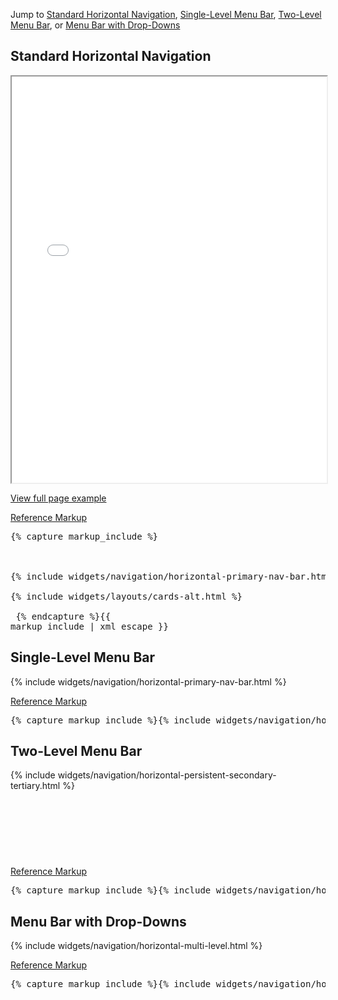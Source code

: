 <p>Jump to <a href="#example-code-1">Standard Horizontal Navigation</a>, <a href="#example-code-2">Single-Level Menu Bar</a>, <a href="#example-code-3">Two-Level Menu Bar</a>, or <a href="#example-code-4">Menu Bar with Drop-Downs</a></p>
<h2 id="example-code-1">Standard Horizontal Navigation</h2>
<div class="example-pf">
  <iframe src="{{ site.baseurl}}pattern-library/navigation/horizontal-navigation/horizontal-navigation.html"
          width="100%" height="650px;" scrolling="no" seamless></iframe>
</div>
<p><a href="{{ site.baseurl}}pattern-library/navigation/horizontal-navigation/horizontal-navigation.html" target="_blank">View full page example</a></p>
<p class="reference-markup"><a class="collapse-toggle" data-toggle="collapse" aria-expanded="true" aria-controls="markup-1" href="#markup-1">Reference Markup</a></p>
<div class="collapse in" id="markup-1">
  <pre class="prettyprint">{% capture markup_include %}
<script src="components/c3/c3.min.js"></script>
<script src="components/d3/d3.min.js"></script>
<script src="components/matchHeight/jquery.matchHeight-min.js"></script>
{% include widgets/navigation/horizontal-primary-nav-bar.html %}
<div class="container-fluid container-cards-pf">
{% include widgets/layouts/cards-alt.html %}
</div>
<script>
$(document).ready(function() {
// matchHeight the contents of each .card-pf and then the .card-pf itself
$(".row-cards-pf > [class*='col'] > .card-pf .card-pf-title").matchHeight();
$(".row-cards-pf > [class*='col'] > .card-pf > .card-pf-body").matchHeight();
$(".row-cards-pf > [class*='col'] > .card-pf > .card-pf-footer").matchHeight();
$(".row-cards-pf > [class*='col'] > .card-pf").matchHeight();

// initialize tooltips
$('[data-toggle="tooltip"]').tooltip();

// Initialize the vertical navigation
$().setupVerticalNavigation(true);
});
</script>
  {% endcapture %}{{ markup_include | xml_escape }}</pre>
</div>
<h2 id="example-code-2">Single-Level Menu Bar</h2>
<div class="example-pf example-navbar">
  {% include widgets/navigation/horizontal-primary-nav-bar.html %}
</div>
<p class="reference-markup"><a class="collapse-toggle" data-toggle="collapse" aria-expanded="true" aria-controls="markup-2" href="#markup-2">Reference Markup</a></p>
<div class="collapse in" id="markup-2">
  <pre class="prettyprint">{% capture markup_include %}{% include widgets/navigation/horizontal-primary-nav-bar.html %}{% endcapture %}{{ markup_include | xml_escape }}</pre>
</div>
<h2 id="example-code-3">Two-Level Menu Bar</h2>
<div class="example-pf example-navbar" style="height: 140px;">
  {% include widgets/navigation/horizontal-persistent-secondary-tertiary.html %}
</div>
<p class="reference-markup"><a class="collapse-toggle" data-toggle="collapse" aria-expanded="true" aria-controls="markup-3" href="#markup-3">Reference Markup</a></p>
<div class="collapse in" id="markup-3">
  <pre class="prettyprint">{% capture markup_include %}{% include widgets/navigation/horizontal-persistent-secondary-tertiary.html %}{% endcapture %}{{ markup_include | xml_escape }}</pre>
</div>
<h2 id="example-code-4">Menu Bar with Drop-Downs</h2>
<div class="example-pf example-navbar">
  {% include widgets/navigation/horizontal-multi-level.html %}
</div>
<p class="reference-markup"><a class="collapse-toggle" data-toggle="collapse" aria-expanded="true" aria-controls="markup-4" href="#markup-4">Reference Markup</a></p>
<div class="collapse in" id="markup-4">
  <pre class="prettyprint">{% capture markup_include %}{% include widgets/navigation/horizontal-multi-level.html %}{% endcapture %}{{ markup_include | xml_escape }}</pre>
</div>
<!-- Giving menus a little room so they don't drop off the page. -->
<div class="collapse in" id="markup-4" style="margin-bottom: 150px;"></div>
